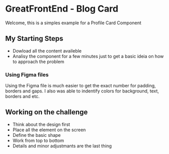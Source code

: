 # GreatFrontEnd - Blog Card

Welcome, this is a simples example for a Profile Card Component

## My Starting Steps

- Dowload all the content availeble
- Analisy the component for a few minutes just to get a basic ideia on how to approach the problem

### Using Figma files

Using the Figma file is much easier to get the exact number for padding, borders and gaps. I also was able to indentify colors for background, text, borders and etc.

## Working on the challenge

- Think about the design first
- Place all the element on the screen
- Define the basic shape
- Work from top to bottom
- Details and minor adjustmants are the last thing
